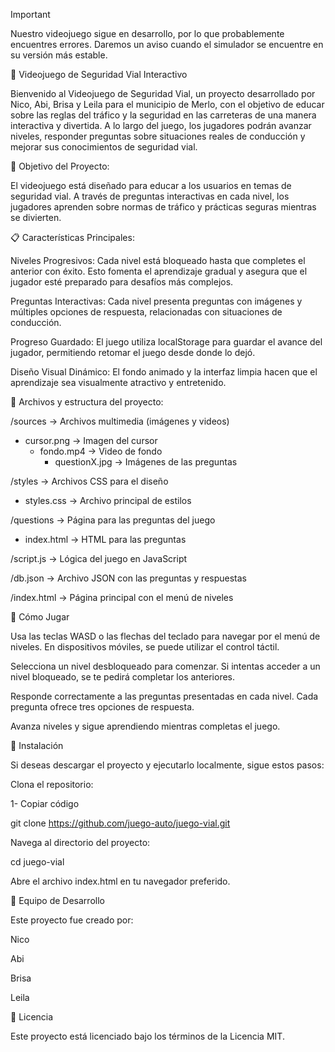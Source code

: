 > [!IMPORTANT]
> Nuestro videojuego sigue en desarrollo, por lo que probablemente encuentres errores. Daremos un aviso cuando el simulador se encuentre en su versión más estable.

🚦 Videojuego de Seguridad Vial Interactivo

Bienvenido al Videojuego de Seguridad Vial, un proyecto desarrollado por Nico, Abi, Brisa y Leila para el municipio de Merlo, con el objetivo de educar sobre las reglas del tráfico y la seguridad en las carreteras de una manera interactiva y divertida. A lo largo del juego, los jugadores podrán avanzar niveles, responder preguntas sobre situaciones reales de conducción y mejorar sus conocimientos de seguridad vial.

🎯 Objetivo del Proyecto:

El videojuego está diseñado para educar a los usuarios en temas de seguridad vial. A través de preguntas interactivas en cada nivel, los jugadores aprenden sobre normas de tráfico y prácticas seguras mientras se divierten.

📋 Características Principales:

Niveles Progresivos: Cada nivel está bloqueado hasta que completes el anterior con éxito. Esto fomenta el aprendizaje gradual y asegura que el jugador esté preparado para desafíos más complejos.

Preguntas Interactivas: Cada nivel presenta preguntas con imágenes y múltiples opciones de respuesta, relacionadas con situaciones de conducción.

Progreso Guardado: El juego utiliza localStorage para guardar el avance del jugador, permitiendo retomar el juego desde donde lo dejó.

Diseño Visual Dinámico: El fondo animado y la interfaz limpia hacen que el aprendizaje sea visualmente atractivo y entretenido.

📒 Archivos y estructura del proyecto:

/sources          -> Archivos multimedia (imágenes y videos)
  - cursor.png      -> Imagen del cursor
    - fondo.mp4       -> Video de fondo
      - questionX.jpg   -> Imágenes de las preguntas

  
/styles           -> Archivos CSS para el diseño

  - styles.css      -> Archivo principal de estilos

/questions        -> Página para las preguntas del juego

  - index.html      -> HTML para las preguntas

/script.js        -> Lógica del juego en JavaScript

/db.json          -> Archivo JSON con las preguntas y respuestas

/index.html       -> Página principal con el menú de niveles


🚀 Cómo Jugar

Usa las teclas WASD o las flechas del teclado para navegar por el menú de niveles.
En dispositivos móviles, se puede utilizar el control táctil.

Selecciona un nivel desbloqueado para comenzar. Si intentas acceder a un nivel bloqueado, se te pedirá completar los anteriores.

Responde correctamente a las preguntas presentadas en cada nivel. Cada pregunta ofrece tres opciones de respuesta.

Avanza niveles y sigue aprendiendo mientras completas el juego.

📂 Instalación

Si deseas descargar el proyecto y ejecutarlo localmente, sigue estos pasos:

Clona el repositorio:

1-
Copiar código

git clone https://github.com/juego-auto/juego-vial.git

Navega al directorio del proyecto:

cd juego-vial

Abre el archivo index.html en tu navegador preferido.

👥 Equipo de Desarrollo

Este proyecto fue creado por:

Nico

Abi

Brisa

Leila

📝 Licencia

Este proyecto está licenciado bajo los términos de la Licencia MIT.
